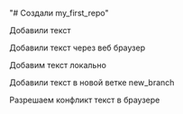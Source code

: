 "# Создали my_first_repo" 

Добавили текст


Добавили текст через веб браузер


Добавим текст локально


Добавили текст в новой ветке new_branch


Разрешаем конфликт текст в браузере
